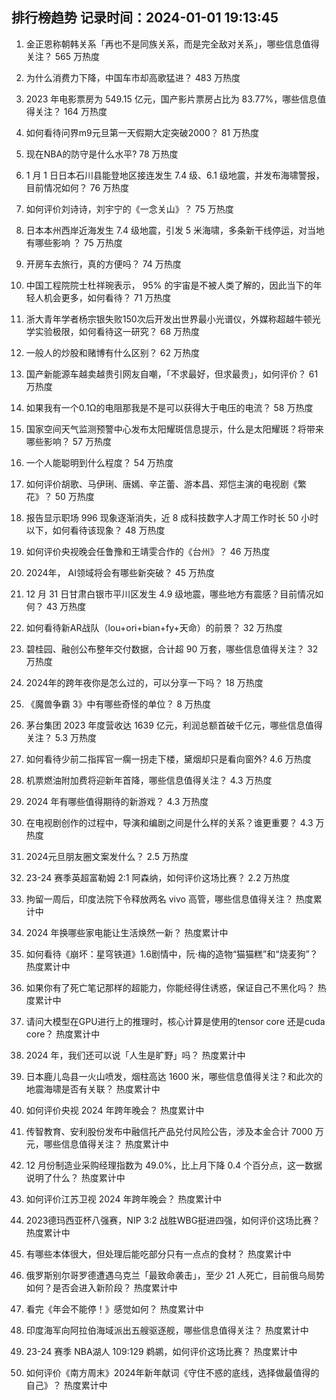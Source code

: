 
## 排行榜趋势 记录时间：2024-01-01 19:13:45
  
  1. 金正恩称朝韩关系「再也不是同族关系，而是完全敌对关系」，哪些信息值得关注？ 565 万热度
    
  2. 为什么消费力下降，中国车市却高歌猛进？ 483 万热度
    
  3. 2023 年电影票房为 549.15 亿元，国产影片票房占比为 83.77%，哪些信息值得关注？ 164 万热度
    
  4. 如何看待问界m9元旦第一天假期大定突破2000？ 81 万热度
    
  5. 现在NBA的防守是什么水平? 78 万热度
    
  6. 1 月 1 日日本石川县能登地区接连发生 7.4 级、6.1 级地震，并发布海啸警报，目前情况如何？ 76 万热度
    
  7. 如何评价刘诗诗，刘宇宁的《一念关山》？ 75 万热度
    
  8. 日本本州西岸近海发生 7.4 级地震，引发 5 米海啸，多条新干线停运，对当地有哪些影响 ？ 75 万热度
    
  9. 开房车去旅行，真的方便吗？ 74 万热度
    
  10. 中国工程院院士杜祥琬表示， 95% 的宇宙是不被人类了解的，因此当下的年轻人机会更多，如何看待？ 71 万热度
    
  11. 浙大青年学者杨宗银失败150次后开发出世界最小光谱仪，外媒称超越牛顿光学实验极限，如何看待这一研究？ 68 万热度
    
  12. 一般人的炒股和赌博有什么区别？ 62 万热度
    
  13. 国产新能源车越卖越贵引网友自嘲，「不求最好，但求最贵」，如何评价？ 61 万热度
    
  14. 如果我有一个0.1Ω的电阻那我是不是可以获得大于电压的电流？ 58 万热度
    
  15. 国家空间天气监测预警中心发布太阳耀斑信息提示，什么是太阳耀斑？将带来哪些影响？ 57 万热度
    
  16. 一个人能聪明到什么程度？ 54 万热度
    
  17. 如何评价胡歌、马伊琍、唐嫣、辛芷蕾、游本昌、郑恺主演的电视剧《繁花》？ 50 万热度
    
  18. 报告显示职场 996 现象逐渐消失，近 8 成科技数字人才周工作时长 50 小时以下，如何看待该现象？ 48 万热度
    
  19. 如何评价央视晚会任鲁豫和王靖雯合作的《台州》？ 46 万热度
    
  20. 2024年， AI领域将会有哪些新突破？ 45 万热度
    
  21. 12 月 31 日甘肃白银市平川区发生 4.9 级地震，哪些地方有震感？目前情况如何？ 43 万热度
    
  22. 如何看待新AR战队（lou+ori+bian+fy+天命）的前景？ 32 万热度
    
  23. 碧桂园、融创公布整年交付数据，合计超 90 万套，哪些信息值得关注？ 32 万热度
    
  24. 2024年的跨年夜你是怎么过的，可以分享一下吗？ 18 万热度
    
  25. 《魔兽争霸 3》中有哪些奇怪的单位？ 8 万热度
    
  26. 茅台集团 2023 年度营收达 1639 亿元，利润总额首破千亿元，哪些信息值得关注？ 5.3 万热度
    
  27. 如何看待少前二指挥官一瘸一拐走下楼，黛烟却只是看向窗外? 4.6 万热度
    
  28. 机票燃油附加费将迎新年首降，哪些信息值得关注？ 4.3 万热度
    
  29. 2024 年有哪些值得期待的新游戏？ 4.3 万热度
    
  30. 在电视剧创作的过程中，导演和编剧之间是什么样的关系？谁更重要？ 4.3 万热度
    
  31. 2024元旦朋友圈文案发什么？ 2.5 万热度
    
  32. 23-24 赛季英超富勒姆 2:1 阿森纳，如何评价这场比赛？ 2.2 万热度
    
  33. 拘留一周后，印度法院下令释放两名 vivo 高管，哪些信息值得关注？ 热度累计中
    
  34. 2024 年换哪些家电能让生活焕然一新？ 热度累计中
    
  35. 如何看待《崩坏：星穹铁道》1.6剧情中，阮·梅的造物“猫猫糕”和“烧麦狗”？ 热度累计中
    
  36. 如果你有了死亡笔记那样的超能力，你能经得住诱惑，保证自己不黑化吗？ 热度累计中
    
  37. 请问大模型在GPU进行上的推理时，核心计算是使用的tensor core 还是cuda core？ 热度累计中
    
  38. 2024 年，我们还可以说「人生是旷野」吗？ 热度累计中
    
  39. 日本鹿儿岛县一火山喷发，烟柱高达 1600 米，哪些信息值得关注？和此次的地震海啸是否有关联？ 热度累计中
    
  40. 如何评价央视 2024 年跨年晚会？ 热度累计中
    
  41. 传智教育、安利股份发布中融信托产品兑付风险公告，涉及本金合计 7000 万元，哪些信息值得关注？ 热度累计中
    
  42. 12 月份制造业采购经理指数为 49.0%，比上月下降 0.4 个百分点，这一数据说明了什么？ 热度累计中
    
  43. 如何评价江苏卫视 2024 年跨年晚会？ 热度累计中
    
  44. 2023德玛西亚杯八强赛，NIP 3:2 战胜WBG挺进四强，如何评价这场比赛？ 热度累计中
    
  45. 有哪些本体很大，但处理后能吃部分只有一点点的食材？ 热度累计中
    
  46. 俄罗斯别尔哥罗德遭遇乌克兰「最致命袭击」，至少 21 人死亡，目前俄乌局势如何？是否会进入新阶段？ 热度累计中
    
  47. 看完《年会不能停！》感觉如何？ 热度累计中
    
  48. 印度海军向阿拉伯海域派出五艘驱逐舰，哪些信息值得关注？ 热度累计中
    
  49. 23-24 赛季 NBA湖人 109:129 鹈鹕，如何评价这场比赛？ 热度累计中
    
  50. 如何评价《南方周末》2024年新年献词《守住不惑的底线，选择做最值得的自己》？ 热度累计中
    